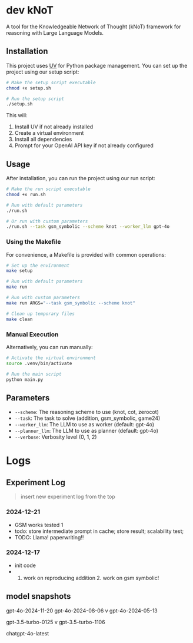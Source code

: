 # dev kNoT

A tool for the Knowledgeable Network of Thought (kNoT) framework for reasoning with Large Language Models.

## Installation

This project uses [UV](https://github.com/astral-sh/uv) for Python package management. You can set up the project using our setup script:

```bash
# Make the setup script executable
chmod +x setup.sh

# Run the setup script
./setup.sh
```

This will:
1. Install UV if not already installed
2. Create a virtual environment
3. Install all dependencies
4. Prompt for your OpenAI API key if not already configured

## Usage

After installation, you can run the project using our run script:

```bash
# Make the run script executable
chmod +x run.sh

# Run with default parameters
./run.sh

# Or run with custom parameters
./run.sh --task gsm_symbolic --scheme knot --worker_llm gpt-4o
```

### Using the Makefile

For convenience, a Makefile is provided with common operations:

```bash
# Set up the environment
make setup

# Run with default parameters
make run

# Run with custom parameters
make run ARGS="--task gsm_symbolic --scheme knot"

# Clean up temporary files
make clean
```

### Manual Execution

Alternatively, you can run manually:

```bash
# Activate the virtual environment
source .venv/bin/activate

# Run the main script
python main.py
```

## Parameters

- `--scheme`: The reasoning scheme to use (knot, cot, zerocot)
- `--task`: The task to solve (addition, gsm_symbolic, game24)
- `--worker_llm`: The LLM to use as worker (default: gpt-4o)
- `--planner_llm`: The LLM to use as planner (default: gpt-4o)
- `--verbose`: Verbosity level (0, 1, 2)


# Logs

## Experiment Log

> insert new experiment log from the top

### 2024-12-21
- GSM works tested 1
- todo: store intermediate prompt in cache; store result; scalability test; 
- TODO: Llama! paperwriting!!

### 2024-12-17
- init code
- 1. work on reproducing addition 2. work on gsm symbolic!



## model snapshots

gpt-4o-2024-11-20
gpt-4o-2024-08-06 v
gpt-4o-2024-05-13

gpt-3.5-turbo-0125 v
gpt-3.5-turbo-1106

chatgpt-4o-latest

